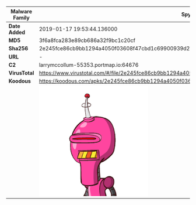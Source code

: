 | Malware Family | SpyNote                                                      |
| -------------- | ------------------------------------------------------------ |
| **Date Added** | 2019-01-17 19:53:44.136000                                                   |
| **MD5**        | 3f6a8fca283e89cb686a32f9bc1c20cf                             |
| **Sha256**     | 2e245fce86cb9bb1294a4050f03608f47cbd1c69900939d215c7eef924b30a3b |
| **URL**        | -                                                            |
| **C2**         | larrymccollum-55353.portmap.io:64676 |
| **VirusTotal** | https://www.virustotal.com/#/file/2e245fce86cb9bb1294a4050f03608f47cbd1c69900939d215c7eef924b30a3b/detection |
| **Koodous**    | https://koodous.com/apks/2e245fce86cb9bb1294a4050f03608f47cbd1c69900939d215c7eef924b30a3b |
|                | ![](../assets/2e245fce86cb9bb1294a4050f03608f47cbd1c69900939d215c7eef924b30a3b.png) |